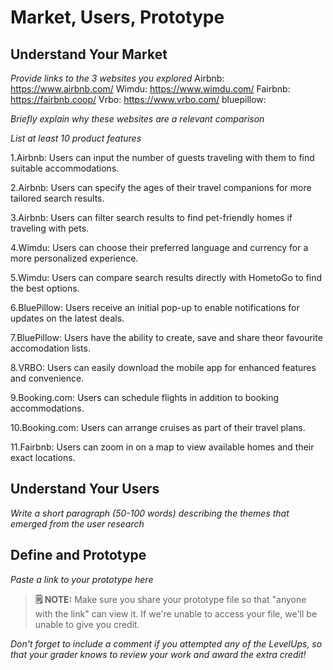 # Market, Users, Prototype

## Understand Your Market
*Provide links to the 3 websites you explored* 
Airbnb: https://www.airbnb.com/
Wimdu: https://www.wimdu.com/
Fairbnb: https://fairbnb.coop/
Vrbo: https://www.vrbo.com/
bluepillow: 


*Briefly explain why these websites are a relevant comparison* 

*List at least 10 product features*

1.Airbnb: Users can input the number of guests traveling with them to find suitable accommodations.

2.Airbnb: Users can specify the ages of their travel companions for more tailored search results.

3.Airbnb: Users can filter search results to find pet-friendly homes if traveling with pets.

4.Wimdu: Users can choose their preferred language and currency for a more personalized experience.

5.Wimdu: Users can compare search results directly with HometoGo to find the best options.

6.BluePillow: Users receive an initial pop-up to enable notifications for updates on the latest deals.

7.BluePillow: Users have the ability to create, save and share theor favourite accomodation lists.

8.VRBO: Users can easily download the mobile app for enhanced features and convenience.

9.Booking.com: Users can schedule flights in addition to booking accommodations.

10.Booking.com: Users can arrange cruises as part of their travel plans.

11.Fairbnb: Users can zoom in on a map to view available homes and their exact locations.




## Understand Your Users
*Write a short paragraph (50-100 words) describing the themes that emerged from the user research*




## Define and Prototype
*Paste a link to your prototype here* 
> **🗒️ NOTE:** Make sure you share your prototype file so that "anyone with the link" can view it. If we're unable to access your file, we'll be unable to give you credit. 

*Don't forget to include a comment if you attempted any of the LevelUps, so that your grader knows to review your work and award the extra credit!* 



